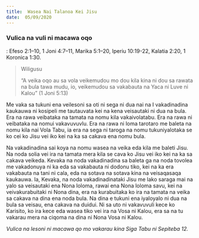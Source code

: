 ```yaml
---
title:  Wasea Nai Talanoa Kei Jisu
date:  05/09/2020
---
```


### Vulica na vuli ni macawa oqo
: Efeso 2:1–10, 1 Joni 4:7–11, Marika 5:1–20, Iperiu 10:19-22, Kalatia 2:20, 1 Koronica 1:30.

> <p>Wiligusu</p>
> “A veika oqo au sa vola veikemudou mo dou kila kina ni dou sa rawata na bula tawa mudu, io, veikemudou sa vakabauta na Yaca ni Luve ni Kalou” (1 Joni 5:13)

Me vaka sa tukuni ena veilesoni sa oti ni sega ni dua nai na I vakadinadina kaukauwa ni kosipeli me tautauvata kei na kena veisautaki ni dua na bula. Era na rawa veibataka na tamata na nomu kila vakaivolatabu. Era na rawa ni veibataka na nomui vakavuvuvlu. Era na rawa ni loma tarotaro me baleta na nomu kila nai Vola Tabu, ia era na sega ni taroga na nomu tukuniyalotaka se ko cei ko Jisu vei iko kei na ka sa cakava ena nomu bula.

Na vakadinadina sai koya na nomu wasea na veika eda kila me baleti Jisu. Na noda solia vei ira na tamata mera kila se cava ko Jisu vei iko kei na ka sa cakava veikeda. Kevaka na noda vakadinadina sa baleta ga na noda tovolea me vakadonuya ni ka eda sa vakabauta ni dodonu tiko, kei na ka era vakabauta na tani ni cala, eda na sotava na sotava kina na veisaqasaqa kaukauwa. Ia, Kevaka, na noda vakadinadinataki Jisu me lako saraga mai na yalo sa veisautaki ena Nona loloma, rawai ena Nona loloma savu, kei na veivakurabuitaki ni Nona dina, era na kurabuitaka ko ira na tamata na veika sa cakava na dina ena noda bula. Na dina e tukuni ena iyaloyalo ni dua na bula sa veisau, ena cakava na duidui. Ni sa uto ni vakavuvuli kece ko Karisito, ko ira kece eda wasea tiko vei ira na Vosa ni Kalou, era sa na tu vakarau mera na ciqoma na dina ni Nona Vosa ni Kalou.

_Vulica na lesoni ni macawa qo mo vakarau kina Siga Tabu ni Sepiteba 12._